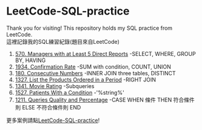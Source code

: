 # LeetCode-SQL-practice
Thank you for visiting! This repository holds my SQL practice from LeetCode.\
這裡記錄我的SQL練習紀錄(題目來自LeetCode)

1. [570. Managers with at Least 5 Direct Reports](https://github.com/yinzjtw/LeetCode-SQL-practice/blob/main/570.%20Managers%20with%20at%20Least%205%20Direct%20Reports)
-SELECT, WHERE, GROUP BY, HAVING
2. [1934. Confirmation Rate](https://github.com/yinzjtw/LeetCode-SQL-practice/blob/main/1934.%20Confirmation%20Rate)
-SUM with condition, COUNT, UNION
3. [180. Consecutive Numbers](https://leetcode.com/problems/consecutive-numbers/?envType=study-plan-v2&envId=top-sql-50)
-INNER JOIN three tables, DISTINCT
4. [1327. List the Products Ordered in a Period](https://github.com/yinzjtw/LeetCode-SQL-practice/blob/main/1327.%20List%20the%20Products%20Ordered%20in%20a%20Period)
-RIGHT JOIN
5. [1341. Movie Rating](https://github.com/yinzjtw/LeetCode-SQL-practice/blob/main/1341.%20Movie%20Rating)
-Subqueries
6. [1527. Patients With a Condition](https://github.com/yinzjtw/LeetCode-SQL-practice/blob/main/1527.%20Patients%20With%20a%20Condition)
-'%string%'
7. [1211. Queries Quality and Percentage](https://github.com/yinzjtw/LeetCode-SQL-practice/blob/main/1211.%20Queries%20Quality%20and%20Percentage)
-CASE WHEN 條件 THEN 符合條件則 ELSE 不符合條件則 END


更多案例請點[LeetCode-SQL-practice](https://github.com/yinzjtw/LeetCode-SQL-practice)!

